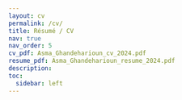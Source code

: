 ```yaml
---
layout: cv
permalink: /cv/
title: Résumé / CV
nav: true
nav_order: 5
cv_pdf: Asma_Ghandeharioun_cv_2024.pdf
resume_pdf: Asma_Ghandeharioun_resume_2024.pdf
description:                 
toc:
  sidebar: left
---
```

